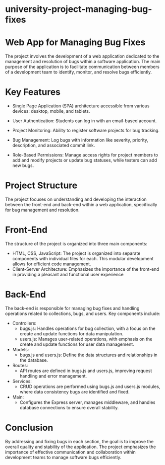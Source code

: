 # university-project-managing-bug-fixes
# Web App for Managing Bug Fixes
The project involves the development of a web application dedicated to the management and resolution of bugs within a software application. The main purpose of the application is to facilitate communication between members of a development team to identify, monitor, and resolve bugs efficiently.
# Key Features
- Single Page Application (SPA) architecture accessible from various devices: desktop, mobile, and tablets.

- User Authentication: Students can log in with an email-based account.

- Project Monitoring: Ability to register software projects for bug tracking.

- Bug Management: Log bugs with information like severity, priority, description, and associated commit link.

- Role-Based Permissions: Manage access rights for project members to add and modify projects or update bug statuses, while testers can add new bugs.
# Project Structure
The project focuses on understanding and developing the interaction between the front-end and back-end within a web application, specifically for bug management and resolution.
# Front-End
The structure of the project is organized into three main components:

- HTML, CSS, JavaScript: The project is organized into separate components with individual files for each. This modular development allows for efficient code management.
- Client-Server Architecture: Emphasizes the importance of the front-end in providing a pleasant and functional user experience
# Back-End
The back-end is responsible for managing bug fixes and handling operations related to collections, bugs, and users. Key components include:

- Controllers:
  - bugs.js: Handles operations for bug collection, with a focus on the create and update functions for data manipulation.
  - users.js: Manages user-related operations, with emphasis on the create and update functions for user data management.
- Models:
  - bugs.js and users.js: Define the data structures and relationships in the database.
- Routes:
  - API routes are defined in bugs.js and users.js, improving request handling and error management.
- Services:
  - CRUD operations are performed using bugs.js and users.js modules, where data consistency bugs are identified and fixed.
- Main:
  - Configures the Express server, manages middleware, and handles database connections to ensure overall stability.
# Conclusion
By addressing and fixing bugs in each section, the goal is to improve the overall quality and stability of the application. The project emphasizes the importance of effective communication and collaboration within development teams to manage software bugs efficiently.



